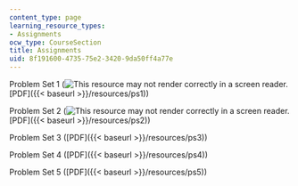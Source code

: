 ```yaml
---
content_type: page
learning_resource_types:
- Assignments
ocw_type: CourseSection
title: Assignments
uid: 8f191600-4735-75e2-3420-9da50ff4a77e
---
```


Problem Set 1 (![This resource may not render correctly in a screen reader.](/images/inacessible.gif)[PDF]({{< baseurl >}}/resources/ps1))

Problem Set 2 (![This resource may not render correctly in a screen reader.](/images/inacessible.gif)[PDF]({{< baseurl >}}/resources/ps2))

Problem Set 3 ([PDF]({{< baseurl >}}/resources/ps3))

Problem Set 4 ([PDF]({{< baseurl >}}/resources/ps4))

Problem Set 5 ([PDF]({{< baseurl >}}/resources/ps5))